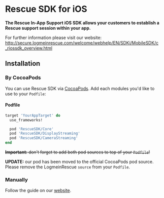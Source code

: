 # Rescue SDK for iOS

**The Rescue In-App Support iOS SDK allows your customers to establish a Rescue support session within your app.**

For further information please visit our website: http://secure.logmeinrescue.com/welcome/webhelp/EN/SDKi/MobileSDK/c_riossdk_overview.html

## Installation

### By CocoaPods

You can use Rescue SDK via [CocoaPods](http://cocoapods.org). Add each modules you'd like to use to your `Podfile`:

#### Podfile

```ruby
target 'YourAppTarget' do
  use_frameworks!

  pod 'RescueSDK/Core'
  pod 'RescueSDK/DisplayStreaming'
  pod 'RescueSDK/CameraStreaming'
end

```

~~**Important:** don't forget to add both pod sources to top of your `Podfile`!~~

**UPDATE:** our pod has been moved to the official CocoaPods pod source. Please remove the LogmeinRescue `source` from your `Podfile`.

### Manually

Follow the guide on our [website](http://secure.logmeinrescue.com/welcome/webhelp/EN/SDKi/MobileSDK/c_riossdk_overview.html).
